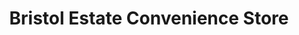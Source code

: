 ---
title: "Bristol Estate Convenience Store"
url: /brighton-und-hove/bristol-estate-convenience-store/
shop: Lebensmittel
---